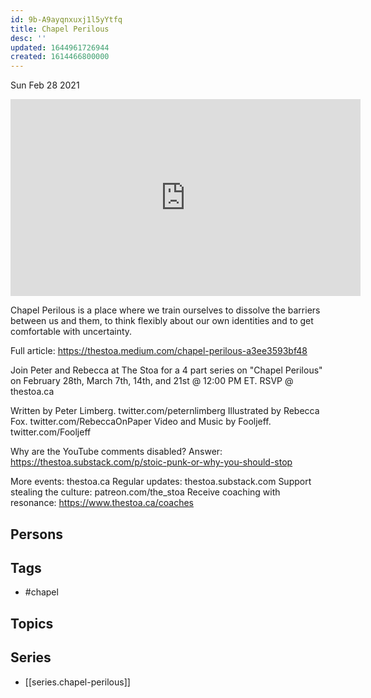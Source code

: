 ```yaml
---
id: 9b-A9ayqnxuxj1l5yYtfq
title: Chapel Perilous
desc: ''
updated: 1644961726944
created: 1614466800000
---
```





Sun Feb 28 2021

<iframe width="560" height="315" src="https://www.youtube.com/embed/ni3YxIhuT5A" title="Chapel Perilous" frameborder="0" allow="accelerometer; autoplay; clipboard-write; encrypted-media; gyroscope; picture-in-picture" allowfullscreen ></iframe>

Chapel Perilous is a place where we train ourselves to dissolve the barriers between us and them, to think flexibly about our own identities and to get comfortable with uncertainty. 

Full article: https://thestoa.medium.com/chapel-perilous-a3ee3593bf48

Join Peter and Rebecca at The Stoa for a 4 part series on "Chapel Perilous" on February 28th, March 7th, 14th, and 21st @ 12:00 PM ET. RSVP @ thestoa.ca 

Written by Peter Limberg. twitter.com/peternlimberg
Illustrated by Rebecca Fox. twitter.com/RebeccaOnPaper 
Video and Music by Fooljeff. twitter.com/Fooljeff

Why are the YouTube comments disabled? Answer: https://thestoa.substack.com/p/stoic-punk-or-why-you-should-stop

More events: thestoa.ca
Regular updates: thestoa.substack.com
Support stealing the culture: patreon.com/the_stoa
Receive coaching with resonance: https://www.thestoa.ca/coaches

## Persons



## Tags

- #chapel

## Topics



## Series

- [[series.chapel-perilous]]

